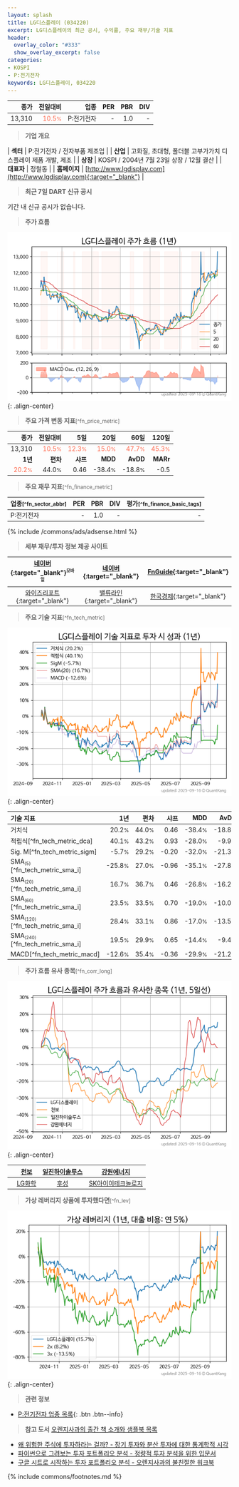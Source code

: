 ```yaml
---
layout: splash
title: LG디스플레이 (034220)
excerpt: LG디스플레이의 최근 공시, 수익률, 주요 재무/기술 지표
header:
  overlay_color: "#333"
  show_overlay_excerpt: false
categories:
- KOSPI
- P:전기전자
keywords: LG디스플레이, 034220
---
```


| **종가** | **전일대비** | **업종** | **PER** | **PBR** | **DIV** |
| -------: | -----------: | -------: | ------: | ------: | ------: |
| 13,310 | <span style="color: tomato">10.5<small>%</small></span> | P:전기전자 | - | 1.0 | - |

<!-- more -->


> **기업 개요**<a id="company"></a>

| <span style="white-space:nowrap;">**섹터**</span> | P:전기전자 / 전자부품 제조업 |
| <span style="white-space:nowrap;">**산업**</span> | 고화질, 초대형, 폴더블 고부가가치 디스플레이 제품 개발, 제조 |
| <span style="white-space:nowrap;">**상장**</span> | KOSPI / 2004년 7월 23일 상장 / 12월 결산 |
| <span style="white-space:nowrap;">**대표자**</span> | 정철동 |
| <span style="white-space:nowrap;">**홈페이지**</span> | [http://www.lgdisplay.com](http://www.lgdisplay.com){:target="_blank"} |


> **최근 7일 DART 신규 공시**<a id="dart"></a>

기간 내 신규 공시가 없습니다.


> **주가 흐름**<a id="price"></a>

![034220](/stock/images/034220.png){: .align-center}


> **주요 가격 변동 지표**<small>[^fn_price_metric]</small>

| **종가** | **전일대비** | **5일** | **20일** | **60일** | **120일** |
| -------: | -----------: | ------: | -------: | -------: | --------: |
| 13,310 | <span style="color: tomato">10.5<small>%</small></span> | <span style="color: tomato">12.3<small>%</small></span> | <span style="color: tomato">15.0<small>%</small></span> | <span style="color: tomato">47.7<small>%</small></span> | <span style="color: tomato">45.3<small>%</small></span> |
| **1년** | **편차** | **샤프** | **MDD** | **AvDD** | **MARr** |
| <span style="color: tomato">20.2<small>%</small></span> | 44.0<small>%</small> | 0.46 | -38.4<small>%</small> | -18.8<small>%</small> | -0.5 |


> **주요 재무 지표**<small>[^fn_finance_metric]</small>

| **업종**<small>[^fn_sector_abbr]</small> | **PER** | **PBR** | **DIV** | **평가**<small>[^fn_finance_basic_tags]</small> |
| :--------------------------------------- | ------: | ------: | ------: | ----------------------------------------------: |
| P:전기전자 | - | 1.0 | - | - |



{% include /commons/ads/adsense.html %}

> **세부 재무/투자 정보 제공 사이트**

| [네이버](https://m.stock.naver.com/domestic/stock/034220/finance/summary){:target="_blank"}<sup><small>모바일</small></sup> | [네이버](https://finance.naver.com/item/coinfo.naver?code=034220){:target="_blank"} | [FnGuide](https://comp.fnguide.com/SVO2/ASP/SVD_Invest.asp?gicode=A034220&MenuYn=Y){:target="_blank"} |
| :---: | :---: | :---: |
| [와이즈리포트](https://comp.wisereport.co.kr/company/c1040001.aspx?cmp_cd=034220){:target="_blank"} | [밸류라인](https://www.valueline.co.kr/finance/summary/034220){:target="_blank"} | [한국경제](https://markets.hankyung.com/stock/034220/financial-summary){:target="_blank"} |


> **주요 기술 지표**<small>[^fn_tech_metric]</small>


![034220](/stock/images/034220_tech.png){: .align-center}

| **기술 지표** | **1년** | **편차** | **샤프** | **MDD** | **AvDD** |
| :------------ | ------: | -----------: | -------: | ------: | -------: |
| 거치식 | 20.2<small>%</small> | 44.0<small>%</small> | 0.46 | -38.4<small>%</small> | -18.8<small>%</small> |
| 적립식[^fn_tech_metric_dca] | 40.1<small>%</small> | 43.2<small>%</small> | 0.93 | -28.0<small>%</small> | -9.9<small>%</small> |
| Sig. M[^fn_tech_metric_sigm] | -5.7<small>%</small> | 29.2<small>%</small> | -0.20 | -32.0<small>%</small> | -21.3<small>%</small> |
| SMA<small><sub>(5)</sub></small>[^fn_tech_metric_sma_i] | -25.8<small>%</small> | 27.0<small>%</small> | -0.96 | -35.1<small>%</small> | -27.8<small>%</small> |
| SMA<small><sub>(20)</sub></small>[^fn_tech_metric_sma_i] | 16.7<small>%</small> | 36.7<small>%</small> | 0.46 | -26.8<small>%</small> | -16.2<small>%</small> |
| SMA<small><sub>(60)</sub></small>[^fn_tech_metric_sma_i] | 23.5<small>%</small> | 33.5<small>%</small> | 0.70 | -19.0<small>%</small> | -10.0<small>%</small> |
| SMA<small><sub>(120)</sub></small>[^fn_tech_metric_sma_i] | 28.4<small>%</small> | 33.1<small>%</small> | 0.86 | -17.0<small>%</small> | -13.5<small>%</small> |
| SMA<small><sub>(240)</sub></small>[^fn_tech_metric_sma_i] | 19.5<small>%</small> | 29.9<small>%</small> | 0.65 | -14.4<small>%</small> | -9.4<small>%</small> |
| MACD[^fn_tech_metric_macd] | -12.6<small>%</small> | 35.4<small>%</small> | -0.36 | -29.9<small>%</small> | -21.2<small>%</small> |


> **주가 흐름 유사 종목**<a id="corr"></a><small>[^fn_corr_long]</small>

![034220](/stock/images/034220_corr.png){: .align-center}

|       | [천보](/278280/) | [일진하이솔루스](/271940/) | [강원에너지](/114190/) |
| :---: | :------------------------------------: | :------------------------------------: | :------------------------------------: |
|       | [LG화학](/051910/) | [후성](/093370/) | [SK아이이테크놀로지](/361610/) |


> **가상 레버리지 상품에 투자했다면**<a id="2x"></a><small>[^fn_lev]</small>

![034220](/stock/images/034220_2x.png){: .align-center}


> **관련 정보**

- [P:전기전자 업종 목록](/stats/sector/kospi_업종_전기전자_종목/){: .btn .btn--info}

> **참고 도서** [오렌지사과의 출간 책 소개와 샘플북 목록](https://kongdori.tistory.com/691)

- [왜 위험한 주식에 투자하라는 걸까? - 장기 투자와 분산 투자에 대한 통계학적 시각](https://kongdori.tistory.com/421)
- [파이썬으로 그려보는 투자 포트폴리오 분석  - 정량적 투자 분석을 위한 입문서](https://kongdori.tistory.com/643)
- [구글 시트로 시작하는 투자 포트폴리오 분석 - 오렌지사과의 불친절한 워크북](https://kongdori.tistory.com/449)


{% include commons/footnotes.md %}